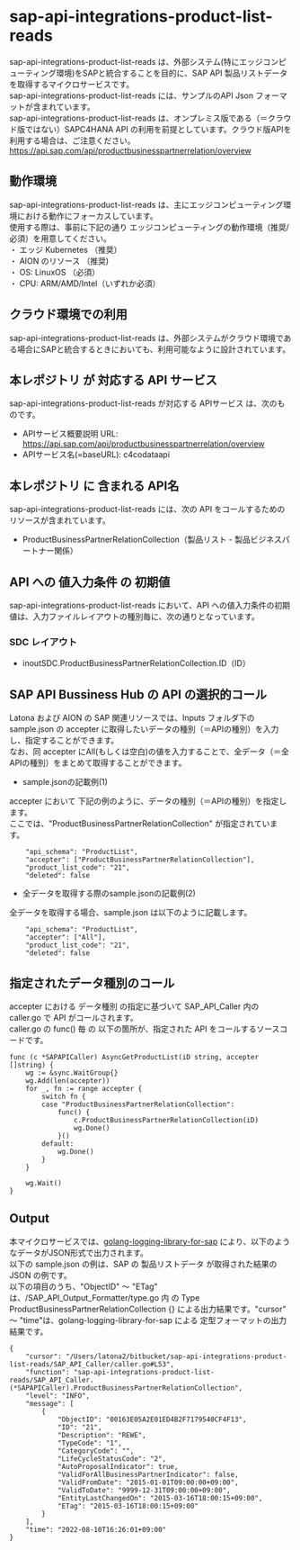 # sap-api-integrations-product-list-reads  
sap-api-integrations-product-list-reads は、外部システム(特にエッジコンピューティング環境)をSAPと統合することを目的に、SAP API 製品リストデータを取得するマイクロサービスです。  
sap-api-integrations-product-list-reads には、サンプルのAPI Json フォーマットが含まれています。  
sap-api-integrations-product-list-reads は、オンプレミス版である（＝クラウド版ではない）SAPC4HANA API の利用を前提としています。クラウド版APIを利用する場合は、ご注意ください。  
https://api.sap.com/api/productbusinesspartnerrelation/overview  

## 動作環境
sap-api-integrations-product-list-reads は、主にエッジコンピューティング環境における動作にフォーカスしています。   
使用する際は、事前に下記の通り エッジコンピューティングの動作環境（推奨/必須）を用意してください。   
・ エッジ Kubernetes （推奨）    
・ AION のリソース （推奨)    
・ OS: LinuxOS （必須）    
・ CPU: ARM/AMD/Intel（いずれか必須） 

## クラウド環境での利用  
sap-api-integrations-product-list-reads は、外部システムがクラウド環境である場合にSAPと統合するときにおいても、利用可能なように設計されています。  

## 本レポジトリ が 対応する API サービス
sap-api-integrations-product-list-reads が対応する APIサービス は、次のものです。

* APIサービス概要説明 URL: https://api.sap.com/api/productbusinesspartnerrelation/overview
* APIサービス名(=baseURL): c4codataapi

## 本レポジトリ に 含まれる API名
sap-api-integrations-product-list-reads には、次の API をコールするためのリソースが含まれています。  

* ProductBusinessPartnerRelationCollection（製品リスト - 製品ビジネスパートナー関係）


## API への 値入力条件 の 初期値
sap-api-integrations-product-list-reads において、API への値入力条件の初期値は、入力ファイルレイアウトの種別毎に、次の通りとなっています。  

### SDC レイアウト

* inoutSDC.ProductBusinessPartnerRelationCollection.ID（ID）


## SAP API Bussiness Hub の API の選択的コール

Latona および AION の SAP 関連リソースでは、Inputs フォルダ下の sample.json の accepter に取得したいデータの種別（＝APIの種別）を入力し、指定することができます。  
なお、同 accepter にAll(もしくは空白)の値を入力することで、全データ（＝全APIの種別）をまとめて取得することができます。  

* sample.jsonの記載例(1)  

accepter において 下記の例のように、データの種別（＝APIの種別）を指定します。  
ここでは、"ProductBusinessPartnerRelationCollection" が指定されています。    
  
```
	"api_schema": "ProductList",
	"accepter": ["ProductBusinessPartnerRelationCollection"],
	"product_list_code": "21",
	"deleted": false
```
  
* 全データを取得する際のsample.jsonの記載例(2)  

全データを取得する場合、sample.json は以下のように記載します。  

```
	"api_schema": "ProductList",
	"accepter": ["All"],
	"product_list_code": "21",
	"deleted": false
```

## 指定されたデータ種別のコール

accepter における データ種別 の指定に基づいて SAP_API_Caller 内の caller.go で API がコールされます。  
caller.go の func() 毎 の 以下の箇所が、指定された API をコールするソースコードです。  

```
func (c *SAPAPICaller) AsyncGetProductList(iD string, accepter []string) {
	wg := &sync.WaitGroup{}
	wg.Add(len(accepter))
	for _, fn := range accepter {
		switch fn {
		case "ProductBusinessPartnerRelationCollection":
			func() {
				c.ProductBusinessPartnerRelationCollection(iD)
				wg.Done()
			}()
		default:
			wg.Done()
		}
	}

	wg.Wait()
}
```

## Output  
本マイクロサービスでは、[golang-logging-library-for-sap](https://github.com/latonaio/golang-logging-library-for-sap) により、以下のようなデータがJSON形式で出力されます。  
以下の sample.json の例は、SAP の 製品リストデータ が取得された結果の JSON の例です。  
以下の項目のうち、"ObjectID" ～ "ETag" は、/SAP_API_Output_Formatter/type.go 内 の Type ProductBusinessPartnerRelationCollection {} による出力結果です。"cursor" ～ "time"は、golang-logging-library-for-sap による 定型フォーマットの出力結果です。  

```
{
	"cursor": "/Users/latona2/bitbucket/sap-api-integrations-product-list-reads/SAP_API_Caller/caller.go#L53",
	"function": "sap-api-integrations-product-list-reads/SAP_API_Caller.(*SAPAPICaller).ProductBusinessPartnerRelationCollection",
	"level": "INFO",
	"message": [
		{
			"ObjectID": "00163E05A2E01ED4B2F7179540CF4F13",
			"ID": "21",
			"Description": "REWE",
			"TypeCode": "1",
			"CategoryCode": "",
			"LifeCycleStatusCode": "2",
			"AutoProposalIndicator": true,
			"ValidForAllBusinessPartnerIndicator": false,
			"ValidFromDate": "2015-01-01T09:00:00+09:00",
			"ValidToDate": "9999-12-31T09:00:00+09:00",
			"EntityLastChangedOn": "2015-03-16T18:00:15+09:00",
			"ETag": "2015-03-16T18:00:15+09:00"
		}
	],
	"time": "2022-08-10T16:26:01+09:00"
}

```